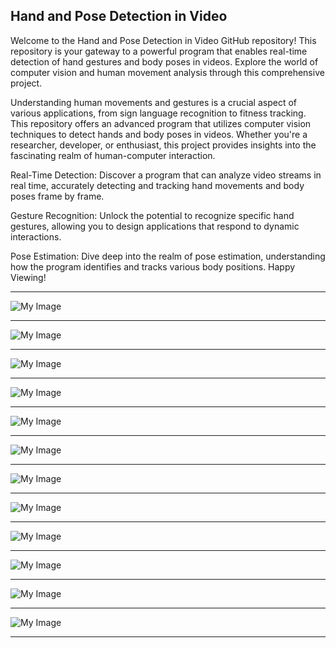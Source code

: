 ## Hand and Pose Detection in Video
Welcome to the Hand and Pose Detection in Video GitHub repository! This repository is your gateway to a powerful program that enables real-time detection of hand gestures and body poses in videos. Explore the world of computer vision and human movement analysis through this comprehensive project.

Understanding human movements and gestures is a crucial aspect of various applications, from sign language recognition to fitness tracking. This repository offers an advanced program that utilizes computer vision techniques to detect hands and body poses in videos. Whether you're a researcher, developer, or enthusiast, this project provides insights into the fascinating realm of human-computer interaction.

Real-Time Detection: Discover a program that can analyze video streams in real time, accurately detecting and tracking hand movements and body poses frame by frame.

Gesture Recognition: Unlock the potential to recognize specific hand gestures, allowing you to design applications that respond to dynamic interactions.

Pose Estimation: Dive deep into the realm of pose estimation, understanding how the program identifies and tracks various body positions.
Happy Viewing!

<hr>

![My Image](files/img17.png)

<hr>

![My Image](files/img19.png)

<hr>

![My Image](files/img22.png)

<hr>

![My Image](files/img23.png)

<hr>

![My Image](files/img26.png)

<hr>

![My Image](files/img27.png)

<hr>

![My Image](files/img28.png)

<hr>

![My Image](files/img30.png)

<hr>

![My Image](files/img31.png)

<hr>

![My Image](files/img32.png)

<hr>

![My Image](files/img34.png)

<hr>

![My Image](files/img36.png)

<hr>

<br>

<br>

